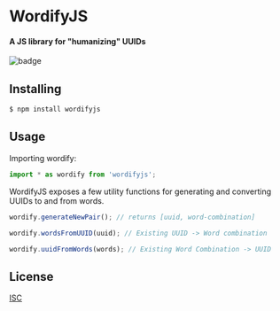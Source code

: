 # WordifyJS

#### A JS library for "humanizing" UUIDs

![badge](https://github.com/havenbarnes/wordifyjs/workflows/Node%20CI/badge.svg)


## Installing

```bash
$ npm install wordifyjs
```

## Usage

Importing wordify:

```js
import * as wordify from 'wordifyjs';
```

WordifyJS exposes a few utility functions for generating and converting UUIDs to and from words.

```js
wordify.generateNewPair(); // returns [uuid, word-combination]

wordify.wordsFromUUID(uuid); // Existing UUID -> Word combination

wordify.uuidFromWords(words); // Existing Word Combination -> UUID
```

## License

[ISC](LICENSE)
